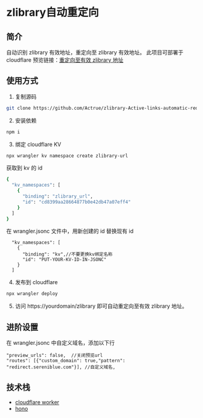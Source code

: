 # zlibrary自动重定向

## 简介

自动识别 zlibrary 有效地址，重定向至 zlibrary 有效地址。
此项目可部署于 cloudflare
预览链接：[重定向至有效 zlibrary 地址](https://redirect.sereniblue.com/zlibrary)

## 使用方式

1. 复制源码

```bash
git clone https://github.com/Actrue/zlibrary-Active-links-automatic-redirection.git
```

2. 安装依赖

```bash
npm i
```

3. 绑定 cloudflare KV

```bash
npx wrangler kv namespace create zlibrary-url
```

获取到 kv 的 id

```bash
{
  "kv_namespaces": [
    {
      "binding": "zlibrary_url",
      "id": "cd8399aa28664877b0e42db47a07eff4"
    }
  ]
}
```

在 wrangler.jsonc 文件中，用新创建的 id 替换现有 id

```jsonc
  "kv_namespaces": [
    {
      "binding": "kv",//不要更换kv绑定名称
      "id": "PUT-YOUR-KV-ID-IN-JSONC"
    }
  ]
```

4. 发布到 cloudflare

```bash
npx wrangler deploy
```

5. 访问 https://yourdomain/zlibrary 即可自动重定向至有效 zlibrary 地址。

## 进阶设置

在 wrangler.jsonc 中自定义域名，添加以下行

```jsonc
"preview_urls": false,  //关闭预览url
"routes": [{"custom_domain": true,"pattern": "redirect.sereniblue.com"}], //自定义域名,
```

## 技术栈

- [cloudflare worker](https://www.cloudflare.com/zh-cn/)
- [hono](https://hono.dev/)

